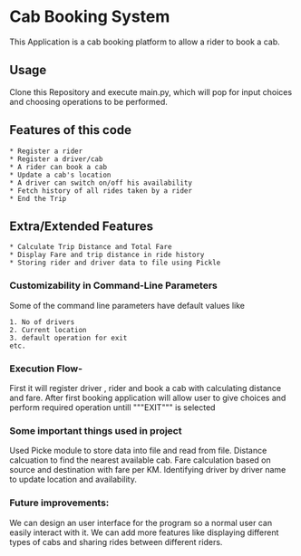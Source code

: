 # Cab Booking System
This Application is a cab booking platform to allow a rider to book a cab.

## Usage
Clone this Repository and execute main.py, which will pop for input choices
and choosing operations to be performed.

## Features of this code
```
* Register a rider
* Register a driver/cab
* A rider can book a cab
* Update a cab's location
* A driver can switch on/off his availability
* Fetch history of all rides taken by a rider
* End the Trip
```

## Extra/Extended Features 
```
* Calculate Trip Distance and Total Fare
* Display Fare and trip distance in ride history
* Storing rider and driver data to file using Pickle
```

### Customizability in Command-Line Parameters
Some of the command line parameters have default values like 
```
1. No of drivers
2. Current location
3. default operation for exit
etc.
```

### Execution Flow-
First it will register driver , rider and book a cab with calculating distance and fare. 
After first booking application will allow user to give choices and perform 
required operation untill """EXIT""" is selected

### Some important things used in project
Used Picke module to store data into file and read from file. 
Distance calcuation to find the nearest available cab.
Fare calculation based on source and destination with fare per KM.
Identifying driver by driver name to update location and availability.

### Future improvements:
We can design an user interface for the program so a normal user can easily
interact with it. We can add more features like displaying different types of cabs and sharing rides between different riders.